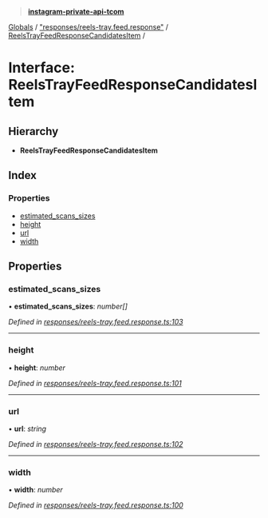 > **[instagram-private-api-tcom](../README.md)**

[Globals](../README.md) / ["responses/reels-tray.feed.response"](../modules/_responses_reels_tray_feed_response_.md) / [ReelsTrayFeedResponseCandidatesItem](_responses_reels_tray_feed_response_.reelstrayfeedresponsecandidatesitem.md) /

# Interface: ReelsTrayFeedResponseCandidatesItem

## Hierarchy

* **ReelsTrayFeedResponseCandidatesItem**

## Index

### Properties

* [estimated_scans_sizes](_responses_reels_tray_feed_response_.reelstrayfeedresponsecandidatesitem.md#estimated_scans_sizes)
* [height](_responses_reels_tray_feed_response_.reelstrayfeedresponsecandidatesitem.md#height)
* [url](_responses_reels_tray_feed_response_.reelstrayfeedresponsecandidatesitem.md#url)
* [width](_responses_reels_tray_feed_response_.reelstrayfeedresponsecandidatesitem.md#width)

## Properties

###  estimated_scans_sizes

• **estimated_scans_sizes**: *number[]*

*Defined in [responses/reels-tray.feed.response.ts:103](https://github.com/cuonglnhust/instagram-private-api-tcom/blob/3e16058/src/responses/reels-tray.feed.response.ts#L103)*

___

###  height

• **height**: *number*

*Defined in [responses/reels-tray.feed.response.ts:101](https://github.com/cuonglnhust/instagram-private-api-tcom/blob/3e16058/src/responses/reels-tray.feed.response.ts#L101)*

___

###  url

• **url**: *string*

*Defined in [responses/reels-tray.feed.response.ts:102](https://github.com/cuonglnhust/instagram-private-api-tcom/blob/3e16058/src/responses/reels-tray.feed.response.ts#L102)*

___

###  width

• **width**: *number*

*Defined in [responses/reels-tray.feed.response.ts:100](https://github.com/cuonglnhust/instagram-private-api-tcom/blob/3e16058/src/responses/reels-tray.feed.response.ts#L100)*